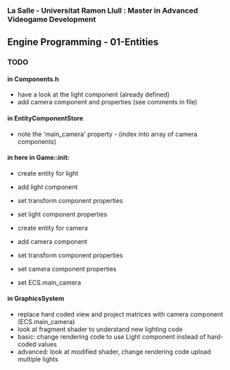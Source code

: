 ### La Salle - Universitat Ramon Llull : Master in Advanced Videogame Development
## Engine Programming - 01-Entities

### TODO

#### in Components.h
 - have a look at the light component (already defined)
 - add camera component and properties (see comments in file)

#### in EntityComponentStore
 - note the 'main_camera' property - (index into array of camera components) 

#### in here in Game::init:
 - create entity for light
 - add light component
 - set transform component properties 
 - set light component properties

 - create entity for camera
 - add camera component
 - set transform component properties
 - set camera component properties
 - set ECS.main_camera

#### in GraphicsSystem
 - replace hard coded view and project matrices with camera component (ECS.main_camera)
 - look at fragment shader to understand new lighting code
 - basic: change rendering code to use Light component instead of hard-coded values
 - advanced: look at modified shader, change rendering code upload multiple lights